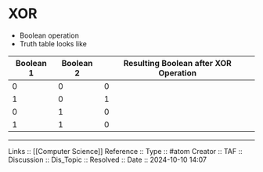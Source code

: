 # XOR

- Boolean operation
- Truth table looks like


| Boolean 1 | Boolean 2 | Resulting Boolean after XOR Operation |
| --------- | --------- | ------------------------------------- |
| 0         | 0         | 0                                     |
| 1         | 0         | 1                                     |
| 0         | 1         | 0                                     |
| 1         | 1         | 0                                     |



---
Links :: [[Computer Science]]
Reference ::
Type :: #atom
Creator ::
TAF ::
Discussion ::
Dis_Topic :: 
Resolved ::
Date :: 2024-10-10 14:07
